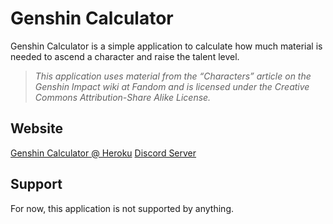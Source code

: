 # Genshin Calculator

Genshin Calculator is a simple application to calculate how much material is needed to ascend a character and raise the talent level.  
  
> *This application uses material from the “Characters” article on the Genshin Impact wiki at Fandom and is licensed under the Creative Commons Attribution-Share Alike License.*

## Website

[Genshin Calculator @ Heroku](https://genshin-calculator.herokuapp.com/)
[Discord Server](#)

## Support

For now, this application is not supported by anything.
